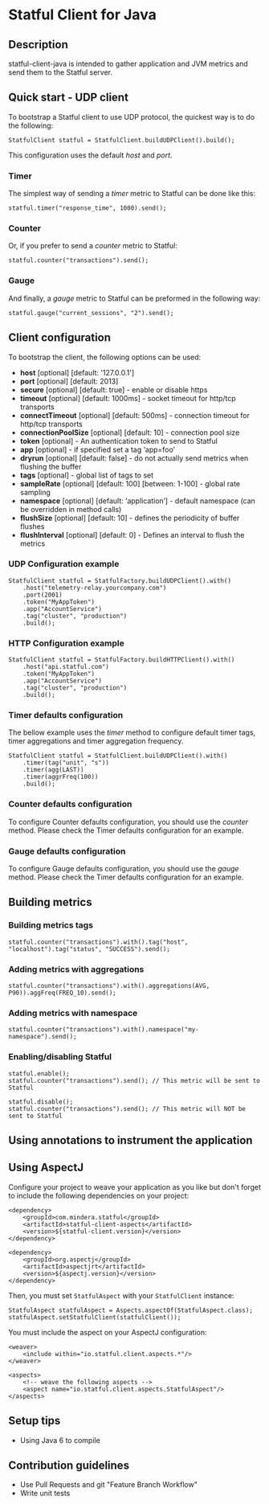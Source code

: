 # Statful Client for Java #

## Description ##

statful-client-java is intended to gather application and JVM metrics and send them to the Statful server.

## Quick start - UDP client ##

To bootstrap a Statful client to use UDP protocol, the quickest way is to do the following:

    StatfulClient statful = StatfulClient.buildUDPClient().build();


This configuration uses the default _host_ and _port_.

### Timer ###
The simplest way of sending a _timer_ metric to Statful can be done like this:

    statful.timer("response_time", 1000).send();

### Counter ###
Or, if you prefer to send a _counter_ metric to Statful:

    statful.counter("transactions").send();

### Gauge ###
And finally, a _gauge_ metric to Statful can be preformed in the following way:

    statful.gauge("current_sessions", "2").send();

## Client configuration ##

To bootstrap the client, the following options can be used:

* __host__ [optional] [default: '127.0.0.1']
* __port__ [optional] [default: 2013]
* __secure__ [optional] [default: true] - enable or disable https
* __timeout__ [optional] [default: 1000ms] - socket timeout for http/tcp transports
* __connectTimeout__ [optional] [default: 500ms] - connection timeout for http/tcp transports
* __connectionPoolSize__ [optional] [default: 10] - connection pool size
* __token__ [optional] - An authentication token to send to Statful
* __app__ [optional] - if specified set a tag ‘app=foo’
* __dryrun__ [optional] [default: false] - do not actually send metrics when flushing the buffer
* __tags__ [optional] - global list of tags to set
* __sampleRate__ [optional] [default: 100] [between: 1-100] - global rate sampling
* __namespace__ [optional] [default: ‘application’] - default namespace (can be overridden in method calls)
* __flushSize__ [optional] [default: 10] - defines the periodicity of buffer flushes
* __flushInterval__ [optional] [default: 0] - Defines an interval to flush the metrics

### UDP Configuration example ###

    StatfulClient statful = StatfulFactory.buildUDPClient().with()
        .host("telemetry-relay.yourcompany.com")
        .port(2001)
        .token("MyAppToken")
        .app("AccountService")
        .tag("cluster", "production")
        .build();
        
### HTTP Configuration example ###

    StatfulClient statful = StatfulFactory.buildHTTPClient().with()
        .host("api.statful.com")
        .token("MyAppToken")
        .app("AccountService")
        .tag("cluster", "production")
        .build();

### Timer defaults configuration ###

The bellow example uses the _timer_ method to configure default timer tags, timer aggregations and timer aggregation frequency.

    StatfulClient statful = StatfulClient.buildUDPClient().with()
        .timer(tag("unit", "s"))
        .timer(agg(LAST))
        .timer(aggrFreq(100))
        .build();
        
### Counter defaults configuration ###

To configure Counter defaults configuration, you should use the _counter_ method. Please check the Timer defaults configuration for an example.

### Gauge defaults configuration ###

To configure Gauge defaults configuration, you should use the _gauge_ method. Please check the Timer defaults configuration for an example.
        
## Building metrics ##

### Building metrics tags ###

    statful.counter("transactions").with().tag("host", "localhost").tag("status", "SUCCESS").send();
        
### Adding metrics with aggregations ###

    statful.counter("transactions").with().aggregations(AVG, P90)).aggFreq(FREQ_10).send();
        
### Adding metrics with namespace ###

    statful.counter("transactions").with().namespace("my-namespace").send();
    
### Enabling/disabling Statful ###

    statful.enable();
    statful.counter("transactions").send(); // This metric will be sent to Statful
    
    statful.disable();
    statful.counter("transactions").send(); // This metric will NOT be sent to Statful
    
## Using annotations to instrument the application ## 
    
## Using AspectJ ##

Configure your project to weave your application as you like but don't forget to include the following dependencies on your project:

    <dependency>
        <groupId>com.mindera.statful</groupId>
        <artifactId>statful-client-aspects</artifactId>
        <version>${statful-client.version}</version>
    </dependency>

    <dependency>
        <groupId>org.aspectj</groupId>
        <artifactId>aspectjrt</artifactId>
        <version>${aspectj.version}</version>
    </dependency>
    
Then, you must set `StatfulAspect` with your `StatfulClient` instance:
  
    StatfulAspect statfulAspect = Aspects.aspectOf(StatfulAspect.class);
    statfulAspect.setStatfulClient(statfulClient());
    
You must include the aspect on your AspectJ configuration:

    <weaver>
        <include within="io.statful.client.aspects.*"/>
    </weaver>

    <aspects>
        <!-- weave the following aspects -->
        <aspect name="io.statful.client.aspects.StatfulAspect"/>
    </aspects>

## Setup tips ##

* Using Java 6 to compile

## Contribution guidelines ##

* Use Pull Requests and git "Feature Branch Workflow"
* Write unit tests